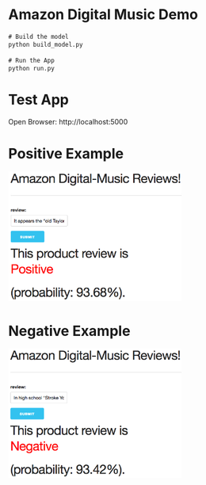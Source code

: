 # Amazon Digital Music Demo

```
# Build the model 
python build_model.py

# Run the App
python run.py
```

# Test App

Open Browser: http://localhost:5000

# Positive Example

<img src="/test/app/static/images/pos.png" width = 350px>

# Negative Example
<img src="/test/app/static/images/neg.png" width = 350px>


